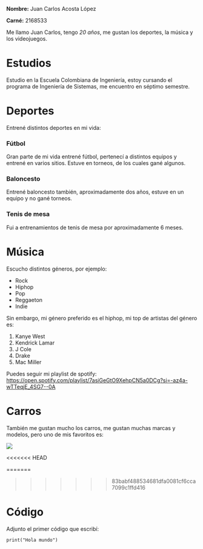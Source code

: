 **Nombre:** Juan Carlos Acosta López

**Carné:** 2168533

Me llamo Juan Carlos, tengo *20 años*, me gustan los deportes, la música y los videojuegos. 

# Estudios

Estudio en la Escuela Colombiana de Ingeniería, estoy cursando el programa de Ingeniería de Sistemas, me encuentro en séptimo semestre.

# Deportes

Entrené distintos deportes en mi vida:

### Fútbol

Gran parte de mi vida entrené fútbol, pertenecí a distintos equipos y entrené en varios sitios. Estuve en torneos, de los cuales gané algunos.

### Baloncesto

Entrené baloncesto también, aproximadamente dos años, estuve en un equipo y no gané torneos.

### Tenis de mesa

Fui a entrenamientos de tenis de mesa por aproximadamente 6 meses. 

# Música

Escucho distintos géneros, por ejemplo: 

* Rock
* Hiphop
* Pop
* Reggaeton
* Indie

Sin embargo, mi género preferido es el hiphop, mi top de artistas del género es:

1. Kanye West
2. Kendrick Lamar
3. J Cole
4. Drake
5. Mac Miller

Puedes seguir mi playlist de spotify: <https://open.spotify.com/playlist/7asiGeGtO9XehpCN5a0DCg?si=-az4a-wTTeqjE_4SG7--0A>

# Carros

También me gustan mucho los carros, me gustan muchas marcas y modelos, pero uno de mis favoritos es: 

![](https://www.motor.com.co/files/article_main/files/crop/uploads/2020/07/16/5f10b965066d0.r_1594932099799.252-250-1729-989.jpeg)

<<<<<<< HEAD

=======
>>>>>>> 83babf488534681dfa0081cf6cca7099c1ffd416
# Código

Adjunto el primer código que escribí: 
```
print("Hola mundo")
```
